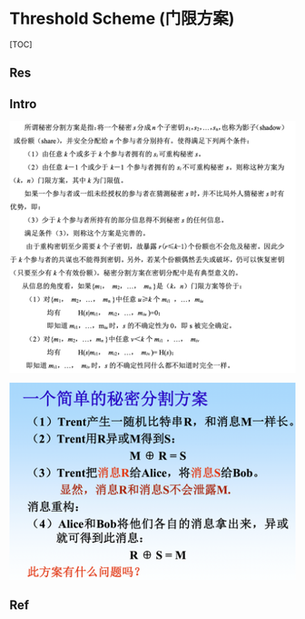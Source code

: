 # Threshold Scheme (门限方案)

[TOC]



## Res


## Intro
![](../../../../../../../Assets/Pics/Screenshot%202023-05-31%20at%203.04.08%20PM.png)

![](../../../../../../../Assets/Pics/Screenshot%202023-06-06%20at%208.50.42%20AM.png)



## Ref

